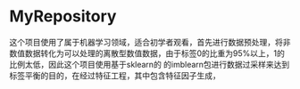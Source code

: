 # MyRepository
这个项目使用了属于机器学习领域，适合初学者观看，首先进行数据预处理，将非数值数据转化为可以处理的离散型数值数据，由于标签0的比重为95%以上，1的比例太低，因此这个项目使用基于sklearn的
的imblearn包进行数据过采样来达到标签平衡的目的，在经过特征工程，其中包含特征因子生成，
